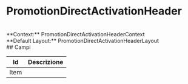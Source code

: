 # PromotionDirectActivationHeader

<br/>
**Context:** PromotionDirectActivationHeaderContext
<br/>
**Default Layout:** PromotionDirectActivationHeaderLayout



<br/>
## Campi

| Id | Descrizione | 
| --- | --- | 
| Item |  |
